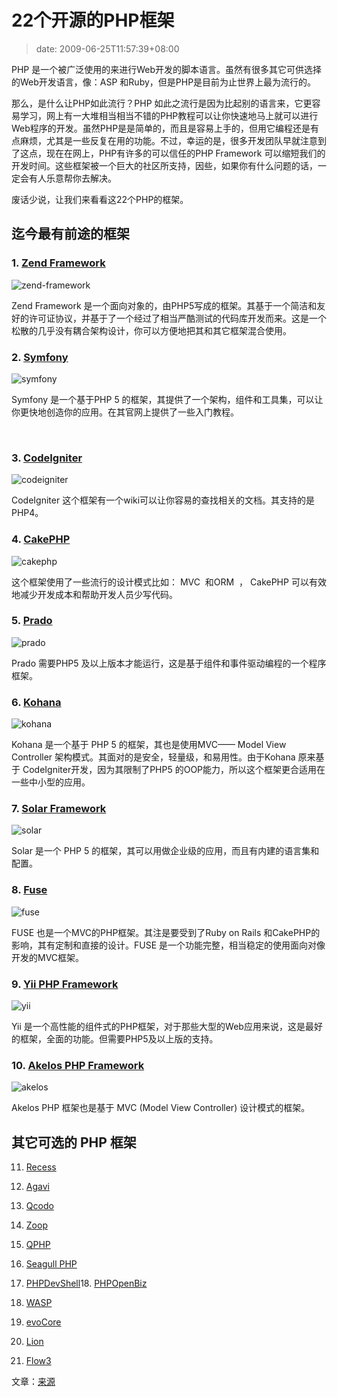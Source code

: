 # 22个开源的PHP框架
>date: 2009-06-25T11:57:39+08:00


PHP 是一个被广泛使用的来进行Web开发的脚本语言。虽然有很多其它可供选择的Web开发语言，像：ASP 和Ruby，但是PHP是目前为止世界上最为流行的。


那么，是什么让PHP如此流行？PHP 如此之流行是因为比起别的语言来，它更容易学习，网上有一大堆相当相当不错的PHP教程可以让你快速地马上就可以进行Web程序的开发。虽然PHP是是简单的，而且是容易上手的，但用它编程还是有点麻烦，尤其是一些反复在用的功能。不过，幸运的是，很多开发团队早就注意到了这点，现在在网上，PHP有许多的可以信任的PHP Framework 可以缩短我们的开发时间。这些框架被一个巨大的社区所支持，因些，如果你有什么问题的话，一定会有人乐意帮你去解决。


废话少说，让我们来看看这22个PHP的框架。



## 迄今最有前途的框架


### 1. [Zend Framework](http://framework.zend.com/ "Zend Framework")


![zend-framework](http://www.webdesignbooth.com/wp-content/uploads/2009/06/zend-framework.png "zend-framework")  

Zend Framework 是一个面向对象的，由PHP5写成的框架。其基于一个简洁和友好的许可证协议，并基于了一个经过了相当严酷测试的代码库开发而来。这是一个松散的几乎没有耦合架构设计，你可以方便地把其和其它框架混合使用。


### 2. [Symfony](http://www.symfony-project.org/ "Symfony")


![symfony](http://www.webdesignbooth.com/wp-content/uploads/2009/06/symfony.png "symfony")  

Symfony 是一个基于PHP 5 的框架，其提供了一个架构，组件和工具集，可以让你更快地创造你的应用。在其官网上提供了一些入门教程。


 


### 3. [CodeIgniter](http://codeigniter.com/ "CodeIgniter")


![codeigniter](http://www.webdesignbooth.com/wp-content/uploads/2009/06/codeigniter.png "codeigniter")  

CodeIgniter 这个框架有一个wiki可以让你容易的查找相关的文档。其支持的是PHP4。


### 4. [CakePHP](http://cakephp.org/ "CakePHP")


![cakephp](http://www.webdesignbooth.com/wp-content/uploads/2009/06/cakephp.png "cakephp")  

这个框架使用了一些流行的设计模式比如： MVC  和ORM  ， CakePHP 可以有效地减少开发成本和帮助开发人员少写代码。


### 5. [Prado](http://www.xisc.com/ "Prado PHP Framework")


![prado](http://www.webdesignbooth.com/wp-content/uploads/2009/06/prado.png "prado")


Prado 需要PHP5 及以上版本才能运行，这是基于组件和事件驱动编程的一个程序框架。


### 6. [Kohana](http://www.kohanaphp.com/ "Kohana")


![kohana](http://www.webdesignbooth.com/wp-content/uploads/2009/06/kohana.png "kohana")  

Kohana 是一个基于 PHP 5 的框架，其也是使用MVC—— Model View Controller 架构模式。其面对的是安全，轻量级，和易用性。由于Kohana 原来基于 CodeIgniter开发，因为其限制了PHP5 的OOP能力，所以这个框架更合适用在一些中小型的应用。


### 7. [Solar Framework](http://solarphp.com/ "Solar Framework")


![solar](http://www.webdesignbooth.com/wp-content/uploads/2009/06/solar.png "solar")  

Solar 是一个 PHP 5 的框架，其可以用做企业级的应用，而且有内建的语言集和配置。


### 8. [Fuse](http://www.phpfuse.net/ "Fuse")


![fuse](http://www.webdesignbooth.com/wp-content/uploads/2009/06/fuse.png "fuse")  

FUSE 也是一个MVC的PHP框架。其注是要受到了Ruby on Rails 和CakePHP的影响，其有定制和直接的设计。FUSE 是一个功能完整，相当稳定的使用面向对像开发的MVC框架。


### 9. [Yii PHP Framework](http://www.yiiframework.com/ "Yii PHP Framework")


![yii](http://www.webdesignbooth.com/wp-content/uploads/2009/06/yii.png "yii")  

Yii 是一个高性能的组件式的PHP框架，对于那些大型的Web应用来说，这是最好的框架，全面的功能。但需要PHP5及以上版的支持。


### 10. [Akelos PHP Framework](http://www.akelos.org/ "Akelos PHP Framework")


![akelos](http://www.webdesignbooth.com/wp-content/uploads/2009/06/akelos.png "akelos")  

Akelos PHP 框架也是基于 MVC (Model View Controller) 设计模式的框架。


## 其它可选的 PHP 框架


11. [Recess](http://www.recessframework.org/ "Recess")  

12. [Agavi](http://www.agavi.org/ "Agavi")  

13. [Qcodo](http://www.qcodo.com/ "Qcodo")  

14. [Zoop](http://zoopframework.com/ "Zoop")  

15. [QPHP](http://qphp.net/ "QPHP")  

16. [Seagull PHP](http://seagullproject.org/ "Seagull")  

17. [PHPDevShell](http://www.phpdevshell.org/ "PHPDevShell")18. [PHPOpenBiz](http://www.phpopenbiz.org/ "PHPOpenBiz")  

19. [WASP](http://wasp.sourceforge.net/content/ "WASP")  

20. [evoCore](http://evocore.net/ "evoCore")  

21. [Lion](http://www.lionframework.org/ "Lion")  

22. [Flow3](http://flow3.typo3.org/ "Flow3")


文章：[来源](http://www.webdesignbooth.com/22-open-source-php-frameworks-to-shorten-your-development-time/)


